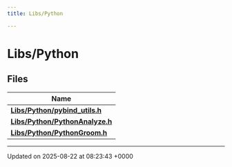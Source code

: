 ```yaml
---
title: Libs/Python

---
```


# Libs/Python



## Files

| Name           |
| -------------- |
| **[Libs/Python/pybind_utils.h](../Files/pybind__utils_8h.md#file-pybind-utils.h)**  |
| **[Libs/Python/PythonAnalyze.h](../Files/PythonAnalyze_8h.md#file-pythonanalyze.h)**  |
| **[Libs/Python/PythonGroom.h](../Files/PythonGroom_8h.md#file-pythongroom.h)**  |






-------------------------------

Updated on 2025-08-22 at 08:23:43 +0000
